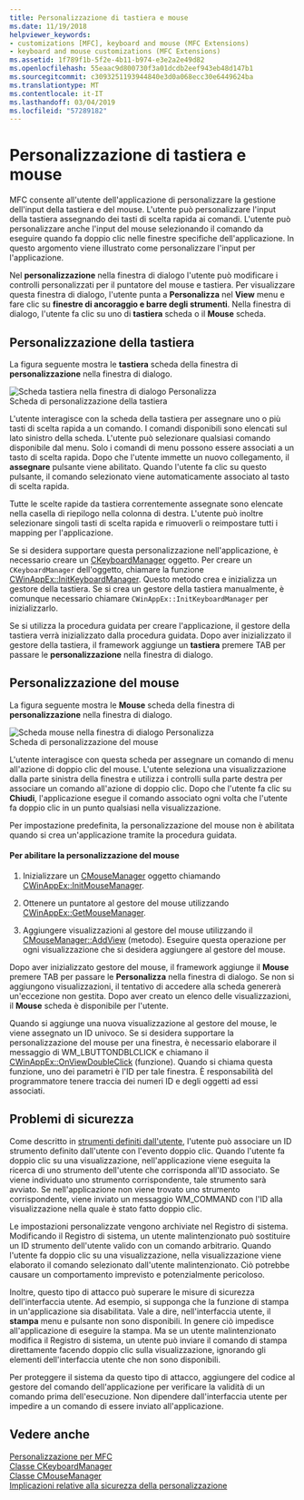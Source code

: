 ```yaml
---
title: Personalizzazione di tastiera e mouse
ms.date: 11/19/2018
helpviewer_keywords:
- customizations [MFC], keyboard and mouse (MFC Extensions)
- keyboard and mouse customizations (MFC Extensions)
ms.assetid: 1f789f1b-5f2e-4b11-b974-e3e2a2e49d82
ms.openlocfilehash: 55eaac9d800730f3a01dcdb2eef943eb48d147b1
ms.sourcegitcommit: c3093251193944840e3d0a068ecc30e6449624ba
ms.translationtype: MT
ms.contentlocale: it-IT
ms.lasthandoff: 03/04/2019
ms.locfileid: "57289182"
---
```

# <a name="keyboard-and-mouse-customization"></a>Personalizzazione di tastiera e mouse

MFC consente all'utente dell'applicazione di personalizzare la gestione dell'input della tastiera e del mouse. L'utente può personalizzare l'input della tastiera assegnando dei tasti di scelta rapida ai comandi. L'utente può personalizzare anche l'input del mouse selezionando il comando da eseguire quando fa doppio clic nelle finestre specifiche dell'applicazione. In questo argomento viene illustrato come personalizzare l'input per l'applicazione.

Nel **personalizzazione** nella finestra di dialogo l'utente può modificare i controlli personalizzati per il puntatore del mouse e tastiera. Per visualizzare questa finestra di dialogo, l'utente punta a **Personalizza** nel **View** menu e fare clic su **finestre di ancoraggio e barre degli strumenti**. Nella finestra di dialogo, l'utente fa clic su uno di **tastiera** scheda o il **Mouse** scheda.

## <a name="keyboard-customization"></a>Personalizzazione della tastiera

La figura seguente mostra le **tastiera** scheda della finestra di **personalizzazione** nella finestra di dialogo.

![Scheda tastiera nella finestra di dialogo Personalizza](../mfc/media/mfcnextkeyboardtab.png "scheda tastiera nella finestra di dialogo Personalizza") <br/>
Scheda di personalizzazione della tastiera

L'utente interagisce con la scheda della tastiera per assegnare uno o più tasti di scelta rapida a un comando. I comandi disponibili sono elencati sul lato sinistro della scheda. L'utente può selezionare qualsiasi comando disponibile dal menu. Solo i comandi di menu possono essere associati a un tasto di scelta rapida. Dopo che l'utente immette un nuovo collegamento, il **assegnare** pulsante viene abilitato. Quando l'utente fa clic su questo pulsante, il comando selezionato viene automaticamente associato al tasto di scelta rapida.

Tutte le scelte rapide da tastiera correntemente assegnate sono elencate nella casella di riepilogo nella colonna di destra. L'utente può inoltre selezionare singoli tasti di scelta rapida e rimuoverli o reimpostare tutti i mapping per l'applicazione.

Se si desidera supportare questa personalizzazione nell'applicazione, è necessario creare un [CKeyboardManager](../mfc/reference/ckeyboardmanager-class.md) oggetto. Per creare un `CKeyboardManager` dell'oggetto, chiamare la funzione [CWinAppEx::InitKeyboardManager](../mfc/reference/cwinappex-class.md#initkeyboardmanager). Questo metodo crea e inizializza un gestore della tastiera. Se si crea un gestore della tastiera manualmente, è comunque necessario chiamare `CWinAppEx::InitKeyboardManager` per inizializzarlo.

Se si utilizza la procedura guidata per creare l'applicazione, il gestore della tastiera verrà inizializzato dalla procedura guidata. Dopo aver inizializzato il gestore della tastiera, il framework aggiunge un **tastiera** premere TAB per passare le **personalizzazione** nella finestra di dialogo.

## <a name="mouse-customization"></a>Personalizzazione del mouse

La figura seguente mostra le **Mouse** scheda della finestra di **personalizzazione** nella finestra di dialogo.

![Scheda mouse nella finestra di dialogo Personalizza](../mfc/media/mfcnextmousetab.png "scheda Mouse nella finestra di dialogo Personalizza") <br/>
Scheda di personalizzazione del mouse

L'utente interagisce con questa scheda per assegnare un comando di menu all'azione di doppio clic del mouse. L'utente seleziona una visualizzazione dalla parte sinistra della finestra e utilizza i controlli sulla parte destra per associare un comando all'azione di doppio clic. Dopo che l'utente fa clic su **Chiudi**, l'applicazione esegue il comando associato ogni volta che l'utente fa doppio clic in un punto qualsiasi nella visualizzazione.

Per impostazione predefinita, la personalizzazione del mouse non è abilitata quando si crea un'applicazione tramite la procedura guidata.

#### <a name="to-enable-mouse-customization"></a>Per abilitare la personalizzazione del mouse

1. Inizializzare un [CMouseManager](../mfc/reference/cmousemanager-class.md) oggetto chiamando [CWinAppEx::InitMouseManager](../mfc/reference/cwinappex-class.md#initmousemanager).

1. Ottenere un puntatore al gestore del mouse utilizzando [CWinAppEx::GetMouseManager](../mfc/reference/cwinappex-class.md#getmousemanager).

1. Aggiungere visualizzazioni al gestore del mouse utilizzando il [CMouseManager::AddView](../mfc/reference/cmousemanager-class.md#addview) (metodo). Eseguire questa operazione per ogni visualizzazione che si desidera aggiungere al gestore del mouse.

Dopo aver inizializzato gestore del mouse, il framework aggiunge il **Mouse** premere TAB per passare le **Personalizza** nella finestra di dialogo. Se non si aggiungono visualizzazioni, il tentativo di accedere alla scheda genererà un'eccezione non gestita. Dopo aver creato un elenco delle visualizzazioni, il **Mouse** scheda è disponibile per l'utente.

Quando si aggiunge una nuova visualizzazione al gestore del mouse, le viene assegnato un ID univoco. Se si desidera supportare la personalizzazione del mouse per una finestra, è necessario elaborare il messaggio di WM_LBUTTONDBLCLICK e chiamano il [CWinAppEx::OnViewDoubleClick](../mfc/reference/cwinappex-class.md#onviewdoubleclick) (funzione). Quando si chiama questa funzione, uno dei parametri è l'ID per tale finestra. È responsabilità del programmatore tenere traccia dei numeri ID e degli oggetti ad essi associati.

## <a name="security-concerns"></a>Problemi di sicurezza

Come descritto in [strumenti definiti dall'utente](../mfc/user-defined-tools.md), l'utente può associare un ID strumento definito dall'utente con l'evento doppio clic. Quando l'utente fa doppio clic su una visualizzazione, nell'applicazione viene eseguita la ricerca di uno strumento dell'utente che corrisponda all'ID associato. Se viene individuato uno strumento corrispondente, tale strumento sarà avviato. Se nell'applicazione non viene trovato uno strumento corrispondente, viene inviato un messaggio WM_COMMAND con l'ID alla visualizzazione nella quale è stato fatto doppio clic.

Le impostazioni personalizzate vengono archiviate nel Registro di sistema. Modificando il Registro di sistema, un utente malintenzionato può sostituire un ID strumento dell'utente valido con un comando arbitrario. Quando l'utente fa doppio clic su una visualizzazione, nella visualizzazione viene elaborato il comando selezionato dall'utente malintenzionato. Ciò potrebbe causare un comportamento imprevisto e potenzialmente pericoloso.

Inoltre, questo tipo di attacco può superare le misure di sicurezza dell'interfaccia utente. Ad esempio, si supponga che la funzione di stampa in un'applicazione sia disabilitata. Vale a dire, nell'interfaccia utente, il **stampa** menu e pulsante non sono disponibili. In genere ciò impedisce all'applicazione di eseguire la stampa. Ma se un utente malintenzionato modifica il Registro di sistema, un utente può inviare il comando di stampa direttamente facendo doppio clic sulla visualizzazione, ignorando gli elementi dell'interfaccia utente che non sono disponibili.

Per proteggere il sistema da questo tipo di attacco, aggiungere del codice al gestore del comando dell'applicazione per verificare la validità di un comando prima dell'esecuzione. Non dipendere dall'interfaccia utente per impedire a un comando di essere inviato all'applicazione.

## <a name="see-also"></a>Vedere anche

[Personalizzazione per MFC](../mfc/customization-for-mfc.md)<br/>
[Classe CKeyboardManager](../mfc/reference/ckeyboardmanager-class.md)<br/>
[Classe CMouseManager](../mfc/reference/cmousemanager-class.md)<br/>
[Implicazioni relative alla sicurezza della personalizzazione](../mfc/security-implications-of-customization.md)
